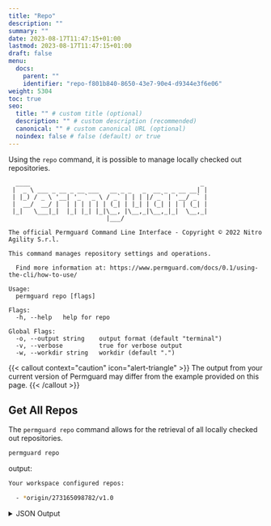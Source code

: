 ```yaml
---
title: "Repo"
description: ""
summary: ""
date: 2023-08-17T11:47:15+01:00
lastmod: 2023-08-17T11:47:15+01:00
draft: false
menu:
  docs:
    parent: ""
    identifier: "repo-f801b840-8650-43e7-90e4-d9344e3f6e06"
weight: 5304
toc: true
seo:
  title: "" # custom title (optional)
  description: "" # custom description (recommended)
  canonical: "" # custom canonical URL (optional)
  noindex: false # false (default) or true
---
```

Using the `repo` command, it is possible to manage locally checked out repositories.

```text
  ____                                               _
 |  _ \ ___ _ __ _ __ ___   __ _ _   _  __ _ _ __ __| |
 | |_) / _ \ '__| '_ ` _ \ / _` | | | |/ _` | '__/ _` |
 |  __/  __/ |  | | | | | | (_| | |_| | (_| | | | (_| |
 |_|   \___|_|  |_| |_| |_|\__, |\__,_|\__,_|_|  \__,_|
                           |___/

The official Permguard Command Line Interface - Copyright © 2022 Nitro Agility S.r.l.

This command manages repository settings and operations.

  Find more information at: https://www.permguard.com/docs/0.1/using-the-cli/how-to-use/

Usage:
  permguard repo [flags]

Flags:
  -h, --help   help for repo

Global Flags:
  -o, --output string    output format (default "terminal")
  -v, --verbose          true for verbose output
  -w, --workdir string   workdir (default ".")
```

{{< callout context="caution" icon="alert-triangle" >}}
The output from your current version of Permguard may differ from the example provided on this page.
{{< /callout >}}

## Get All Repos

The `permguard repo` command allows for the retrieval of all locally checked out repositories.

```bash
permguard repo
```

output:

```bash
Your workspace configured repos:

  - *origin/273165098782/v1.0

```

<details>
  <summary>
    JSON Output
  </summary>

```bash
permguard repo --output json
```

output:

```bash
{
  "repos": [
    {
      "is_head": true,
      "ref": "refs/repos/origin/273165098782/9b3de5272b0447f2a8d1024937bdef11",
      "repo": "origin/273165098782/v1.0"
    }
  ]
}
```

</details>

